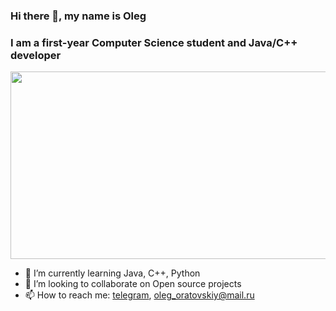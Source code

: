 ### Hi there 👋, my name is Oleg
### I am a first-year Computer Science student and Java/C++ developer

<img src="https://c4.wallpaperflare.com/wallpaper/366/453/134/nature-landscape-panoramas-lake-wallpaper-preview.jpg" width="600" height="300">

- 🌱 I’m currently learning Java, C++, Python
- 👯 I’m looking to collaborate on Open source projects
- 📫 How to reach me: [telegram](https://t.me/olegoratovskiy), oleg_oratovskiy@mail.ru
